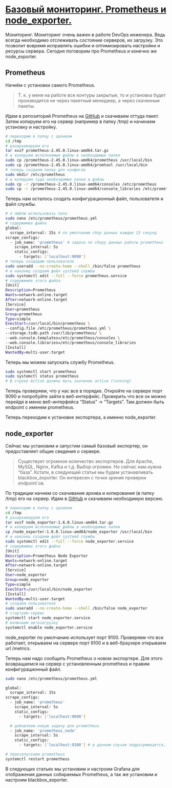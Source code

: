 # [Базовый мониторинг. Prometheus и node_exporter.](https://devops.spb.ru/instrumenty-devops/monitoring/monitoring/ "Постоянная ссылка на: Базовый мониторинг. Prometheus и node_exporter.")


Мониторинг. Мониторинг очень важен в работе DevOps инженера. Ведь всегда необходимо отслеживать состояние серверов, их загрузку. Это позволит вовремя исправлять ошибки и оптимизировать настройки и ресурсы сервера. Сегодня поговорим про Prometheus и конечно же node_exporter.

## Prometheus

Начнём с установки самого Prometheus.

> Т. к. у меня на работе все контуры закрытые, то и установка будет производится не через пакетный менеджер, а через скаченные пакеты.

Идем в репозиторий Prometheus на [GitHub](https://github.com/prometheus/prometheus/releases/) и скачиваем оттуда пакет. Затем копируем его на сервер (например в папку /tmp) и начинаем установку и настройку.

```bash
# переходим в папку с архивом
cd /tmp
# разархивируем его
tar xvzf prometheus-2.45.0.linux-amd64.tar.gz
# и копируем исполняемые файлы в необходимые папки
sudo cp /prometheus-2.45.0.linux-amd64/prometheus /usr/local/bin
sudo cp /prometheus-2.45.0.linux-amd64/promtool /usr/local/bin
# теперь создаем папку для конфигов
sudo mkdir /etc/prometheus
# и копируем туда необходимые папки и файлы
sudo cp -r /prometheus-2.45.0.linux-amd64/consoles /etc/prometheus
sudo cp -r /prometheus-2.45.0.linux-amd64/console_libraries /etc/prometheus
```

Теперь нам осталось создать конфигурационный файл, пользователя и файл службы.

```bash
# я люблю использовать nano
sudo nano /etc/prometheus/prometheus.yml
# содержимое файла
global:
  scrape_interval: 15s # по умолчанию сбор данных каждые 15 секунд
scrape_configs:
  - job_name: 'prometheus' # задача по сбору данных работы prometheus
    scrape_interval: 5s
    static_configs:
      - targets: ['localhost:9090']
# теперь создадим пользователя
sudo useradd --no-create-home --shell /bin/false prometheus
# и наконец создаем файл systemd службы
sudo systemctl edit --full --force prometheus.service
# содержимое этого файла
[Unit]
Description=Prometheus
Wants=network-online.target
After=network-online.target
[Service]
User=prometheus
Group=prometheus
Type=simple
ExecStart=/usr/local/bin/prometheus \
--config.file /etc/prometheus/prometheus.yml \
--storage.tsdb.path /var/lib/prometheus/ \
--web.console.templates=/etc/prometheus/consoles \
--web.console.libraries=/etc/prometheus/console_libraries
[Install]
WantedBy=multi-user.target
```

Теперь мы можем запускать службу Prometheus.

```bash
sudo systemctl start prometheus
sudo systemctl status prometheus
# В строке Active должно быть значение active (running)
```

Теперь проверяем, что у нас все в порядке. Откройте на сервере порт 9090 и попробуйте зайти в веб-интерфейс. Проверить что все ок можно перейдя в меню веб-интерфейса “Status” -> “Targets”. Там должен быть endpoint с именем prometheus.

Теперь переходим к установке экспортера, а именно node_exporter.

## node_exporter

Сейчас мы установим и запустим самый базовый экспортер, он предоставляет общие сведения о сервере.

> Существует огромное количество экспортеров. Для Apache, MySQL, Nginx, Kafka и т.д. Выбор огромен. Но сейчас нам нужна “база”. Кстати, в следующей статье мы будем устанавливать blackbox_exporter. Он интересен с точки зрения проверки endpoint`ов.

По традиции начнем со скачивания архива и копирования (в папку /tmp) его на сервер. Идем в [GitHub](https://github.com/prometheus/node_exporter/releases) и скачиваем необходимую версию.

```bash
# переходим в папку с архивом
cd /tmp
# разархивируем его
tar xvzf node_exporter-1.6.0.linux-amd64.tar.gz
# и копируем исполняемые файлы в необходимые папки
cp /node_exporter-1.6.0.linux-amd64/node_exporter /usr/local/bin
# и наконец создаем файл systemd службы
sudo systemctl edit --full --force node_exporter.service
# содержимое этого файла
[Unit]
Description=Prometheus Node Exporter
Wants=network-online.target
After=network-online.target
[Service]
User=node_exporter
Group=node_exporter
Type=simple
ExecStart=/usr/local/bin/node_exporter
[Install]
WantedBy=multi-user.target
# создаем пользователя
sudo useradd --no-create-home --shell /bin/false node_exporter
# стартуем сервис
systemctl start node_exporter.service
# включаем автозагрузку
systemctl enable node_exporter.service
```

node_exporter по умолчанию использует порт 9100. Проверяем что все работает, открываем на сервере порт 9100 и в веб-браузере открываем url /metrics.

Теперь нам надо сообщить Prometheus о новом экспортере. Для этого возвращаемся на сервер с установленным prometheus и правим конфигурационный файл.

```bash
sudo nano /etc/prometheus/prometheus.yml

global:
  scrape_interval: 15s
scrape_configs:
  - job_name: 'prometheus'
    scrape_interval: 5s
    static_configs:
      - targets: ['localhost:9090']

  # добавляем новую задачу для prometheus
  - job_name: 'prometheus_node'
    scrape_interval: 5s
    static_configs:
      - targets: ['localhost:9100'] # в данном случае подразумевается, что prometheus и экспортер установлены на одном сервере

# перезапускаем prometheus
systemctl restart prometheus
```

В следующих статьях мы установим и настроим Grafana для отображения данных собираемых Prometheus, а так же установим и настроим blackbox_exporter.